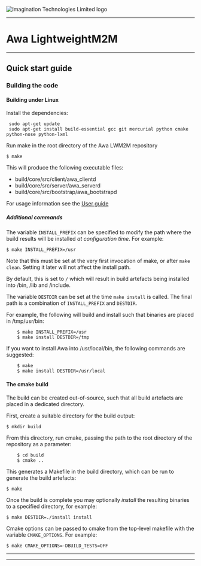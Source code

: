 
![Imagination Technologies Limited logo](img.png)

----


# Awa LightweightM2M



----

## Quick start guide


### Building the code


#### Building under Linux

Install the dependencies:


```
 sudo apt-get update
 sudo apt-get install build-essential gcc git mercurial python cmake python-nose python-lxml
```

Run make in the root directory of the Awa LWM2M repository


```$ make```


This will produce the following executable files:

* build/core/src/client/awa_clientd
* build/core/src/server/awa_serverd
* build/core/src/bootstrap/awa_bootstrapd


For usage information see the [User guide](userguide.md)

##### Additional commands

The variable `INSTALL_PREFIX` can be specified to modify the path where the build results will be installed *at configuration time*. For example:

```$ make INSTALL_PREFIX=/usr```

Note that this must be set at the very first invocation of make, or after `make clean`. Setting it later will not affect the install path.

By default, this is set to `/` which will result in build artefacts being installed into /bin, /lib and /include.

The variable `DESTDIR` can be set at the time `make install` is called. The final path is a combination of `INSTALL_PREFIX` and `DESTDIR`.

For example, the following will build and install such that binaries are placed in /tmp/usr/bin:

```
    $ make INSTALL_PREFIX=/usr
    $ make install DESTDIR=/tmp
```

If you want to install Awa into /usr/local/bin, the following commands are suggested:

```
    $ make
    $ make install DESTDIR=/usr/local
```

#### The cmake build


The build can be created out-of-source, such that all build artefacts are placed in a dedicated directory.


First, create a suitable directory for the build output:


```$ mkdir build ```


From this directory, run cmake, passing the path to the root directory of the repository as a parameter:

```
    $ cd build
    $ cmake ..
```


This generates a Makefile in the build directory, which can be run to generate the build artefacts:


```$ make ```


Once the build is complete you may optionally *install* the resulting binaries to a specified directory, for example:


```$ make DESTDIR=./install install ```


Cmake options can be passed to cmake from the top-level makefile with the variable `CMAKE_OPTIONS`. For example:

```$ make CMAKE_OPTIONS=-DBUILD_TESTS=OFF```


----

----
